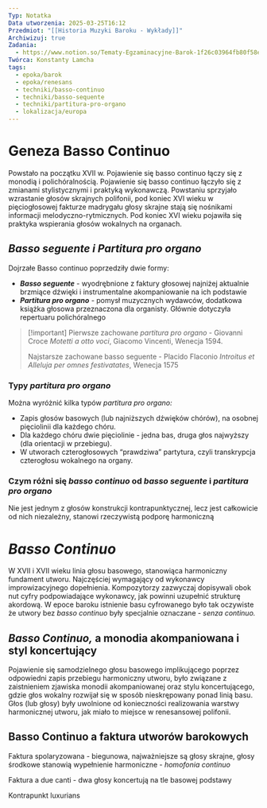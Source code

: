 ```yaml
---
Typ: Notatka
Data utworzenia: 2025-03-25T16:12
Przedmiot: "[[Historia Muzyki Baroku - Wykłady]]"
Archiwizuj: true
Zadania:
  - https://www.notion.so/Tematy-Egzaminacyjne-Barok-1f26c03964fb80f58ef4cafdc3984c5c?pvs=21
Twórca: Konstanty Lamcha
tags:
  - epoka/barok
  - epoka/renesans
  - techniki/basso-continuo
  - techniki/basso-sequente
  - techniki/partitura-pro-organo
  - lokalizacja/europa
---
```

# Geneza Basso Continuo

Powstało na początku XVII w. Pojawienie się basso continuo łączy się z monodią i polichóralnością. Pojawienie się basso continuo łączyło się z zmianami stylistycznymi i praktyką wykonawczą. Powstaniu sprzyjało wzrastanie głosów skrajnych polifonii, pod koniec XVI wieku w pięciogłosowej fakturze madrygału głosy skrajne stają się nośnikami informacji melodyczno-rytmicznych. Pod koniec XVI wieku pojawiła się praktyka wspierania głosów wokalnych na organach.

## _Basso seguente i Partitura pro organo_

Dojrzałe Basso continuo poprzedziły dwie formy:

- _**Basso seguente**_ - wyodrębnione z faktury głosowej najniżej aktualnie brzmiące dźwięki i instrumentalne akompaniowanie na ich podstawie
- _**Partitura pro organo**_ - pomysł muzycznych wydawców, dodatkowa książka głosowa przeznaczona dla organisty. Głównie dotyczyła repertuaru polichóralnego

> [!important] Pierwsze zachowane _partitura pro organo_ - Giovanni Croce _Motetti a otto voci_, Giacomo Vincenti, Wenecja 1594.
> 
> Najstarsze zachowane basso seguente - Placido Flaconio _Introitus et Alleluja per omnes festivatates_, Wenecja 1575

### Typy _partitura pro organo_

Można wyróżnić kilka typów _partitura pro organo:_

- Zapis głosów basowych (lub najniższych dźwięków chórów), na osobnej pięciolinii dla każdego chóru.
- Dla każdego chóru dwie pięciolinie - jedna bas, druga głos najwyższy (dla orientacji w przebiegu).
- W utworach czterogłosowych “prawdziwa” partytura, czyli transkrypcja czterogłosu wokalnego na organy.

### Czym różni się _basso continuo_ od _basso seguente_ i _partitura pro organo_

Nie jest jednym z głosów konstrukcji kontrapunktycznej, lecz jest całkowicie od nich niezależny, stanowi rzeczywistą podporę harmoniczną

# _Basso Continuo_

W XVII i XVII wieku linia głosu basowego, stanowiąca harmoniczny fundament utworu. Najczęściej wymagający od wykonawcy improwizacyjnego dopełnienia. Kompozytorzy zazwyczaj dopisywali obok nut cyfry podpowiadające wykonawcy, jak powinni uzupełnić strukturę akordową. W epoce baroku istnienie basu cyfrowanego było tak oczywiste że utwory bez _basso continuo_ były specjalnie oznaczane - _senza continuo._

## _Basso Continuo,_ a monodia akompaniowana i styl koncertujący

Pojawienie się samodzielnego głosu basowego implikującego poprzez odpowiedni zapis przebiegu harmoniczny utworu, było związane z zaistnieniem zjawiska monodii akompaniowanej oraz stylu koncertującego, gdzie głos wokalny rozwijał się w sposób nieskrępowany ponad linią basu. Głos (lub głosy) były uwolnione od konieczności realizowania warstwy harmonicznej utworu, jak miało to miejsce w renesansowej polifonii.

## Basso Continuo a faktura utworów barokowych

Faktura spolaryzowana - biegunowa, najważniejsze są głosy skrajne, głosy środkowe stanowią wypełnienie harmoniczne - _homofonia continuo_

Faktura a due canti - dwa głosy koncertują na tle basowej podstawy

Kontrapunkt luxurians